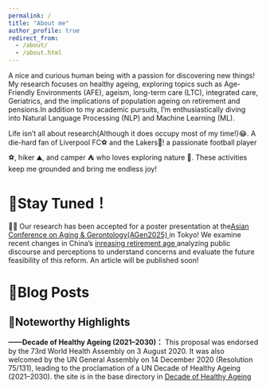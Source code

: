 ```yaml
---
permalink: /
title: "About me"
author_profile: true
redirect_from: 
  - /about/
  - /about.html
---
```


A nice and curious human being with a passion for discovering new things! My research focuses on healthy ageing, exploring topics such as Age-Friendly Environments (AFE), ageism, long-term care (LTC), integrated care, Geriatrics, and the implications of population ageing on retirement and pensions.In addition to my academic pursuits, I’m enthusiastically diving into Natural Language Processing (NLP) and Machine Learning (ML).

Life isn’t all about research(Although it does occupy most of my time!)😂. 
A die-hard fan of Liverpool FC⚽ and the Lakers🏀! a passionate football player ⚽, hiker ⛰, and camper ⛺ who loves exploring nature 🌲. These activities keep me grounded and bring me endless joy!

🔔Stay Tuned！
======
🎉🎉 Our research has been accepted for a poster presentation at the[Asian Conference on Aging & Gerontology(AGen2025) ](https://agen.iafor.org/) in Tokyo! We examine recent changes in China’s [inreasing retirement age ](https://www.ft.com/content/56d8151e-8373-469a-bea7-11c00eb3ed16) analyzing public discourse and perceptions to understand concerns and evaluate the future feasibility of this reform. An article will be published soon!






🔆Blog Posts
======



📰Noteworthy Highlights
------
**——Decade of Healthy Ageing (2021–2030)：** This proposal was endorsed by the 73rd World Health Assembly on 3 August 2020. It was also welcomed by the UN General Assembly on 14 December 2020 (Resolution 75/131), leading to the proclamation of a UN Decade of Healthy Ageing (2021–2030). the site is in the base directory in [Decade of Healthy Ageing](https://www.who.int/initiatives/decade-of-healthy-ageing)


